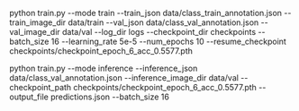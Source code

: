 python train.py --mode train --train_json data/class_train_annotation.json  --train_image_dir data/train --val_json data/class_val_annotation.json --val_image_dir data/val --log_dir logs --checkpoint_dir checkpoints --batch_size 16 --learning_rate 5e-5 --num_epochs 10 --resume_checkpoint checkpoints/checkpoint_epoch_6_acc_0.5577.pth

python train.py --mode inference --inference_json data/class_val_annotation.json --inference_image_dir data/val --checkpoint_path checkpoints/checkpoint_epoch_6_acc_0.5577.pth --output_file predictions.json --batch_size 16